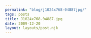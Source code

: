 ```yaml
---
permalink: "blog/j1024x768-04887jpg/"
tags: posts
title: J1024x768-04887.jpg
date: 2009-12-20
layout: layouts/post.njk
---
```


